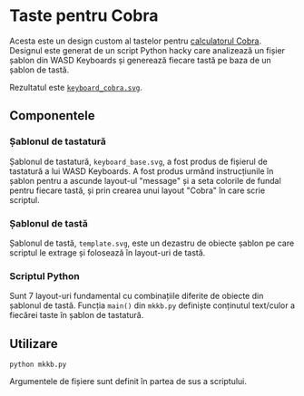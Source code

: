 # Taste pentru Cobra

Acesta este un design custom al tastelor pentru
[calculatorul Cobra](http://cobrasov.com).  Designul este generat de un script
Python hacky care analizează un fișier șablon din WASD Keyboards și generează
fiecare tastă pe baza de un șablon de tastă.

Rezultatul este [`keyboard_cobra.svg`](keyboard_cobra.svg).

## Componentele

### Șablonul de tastatură

Șablonul de tastatură, `keyboard_base.svg`, a fost produs de fișierul de
tastatură a lui WASD Keyboards.  A fost produs urmând instrucțiunile în șablon
pentru a ascunde layout-ul "message" și a seta colorile de fundal pentru
fiecare tastă, și prin crearea unui layout "Cobra" în care scrie scriptul.

### Șablonul de tastă

Șablonul de tastă, `template.svg`, este un dezastru de obiecte șablon pe care
scriptul le extrage și folosează în layout-uri de tastă.

### Scriptul Python

Sunt 7 layout-uri fundamental cu combinațiile diferite de obiecte din șablonul
de tastă.  Funcția `main()` din `mkkb.py` definiște conținutul text/culor a
fiecărei taste în șablon de tastatură.

## Utilizare

`python mkkb.py`

Argumentele de fișiere sunt definit în partea de sus a scriptului.
